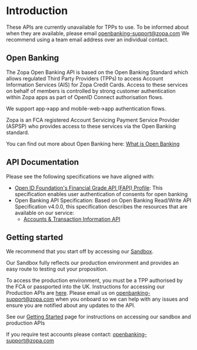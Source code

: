 # Introduction

These APIs are currently unavailable for TPPs to use. To be informed about when they are available, please email openbanking-support@zopa.com
We recommend using a team email address over an individual contact.

## Open Banking

The Zopa Open Banking API is based on the Open Banking Standard which allows regulated Third Party Providers (TPPs) to access Account Information Services (AIS) for Zopa Credit Cards. Access to these services on behalf of members is controlled by strong customer authentication within Zopa apps as part of OpenID Connect authorisation flows.

We support app->app and mobile-web->app authentication flows.

Zopa is an FCA registered Account Servicing Payment Service Provider (ASPSP) who provides access to these services via the Open Banking standard.

You can find out more about Open Banking here: [What is Open Banking](https://www.openbanking.org.uk/customers/what-is-open-banking/)

## API Documentation

Please see the following specifications we have aligned with:

- [Open ID Foundation's Financial Grade API (FAPI) Profile](https://bitbucket.org/openid/fapi/src/master/Financial_API_WD_001.md): This specification enables user authentication of consents for open banking
- Open Banking API Specification: Based on Open Banking Read/Write API Specification v4.0.0, this specification describes the resources that are available on our service:
  - [Accounts & Transaction Information API](../swagger/account-info-openapi.yaml)

## Getting started

We recommend that you start off by accessing our [Sandbox](./docs/40-sandbox.md).

Our Sandbox fully reflects our production environment and provides an easy route to testing out your proposition.

To access the production environment, you must be a TPP authorised by the FCA or passported into the UK. Instructions for accessing our Production APIs are [here](./docs/30-production.md). Please email us on openbanking-support@zopa.com when you onboard so we can help with any issues and ensure you are notified about any updates to the API.

See our [Getting Started](./docs/20-getting-started.md) page for instructions on accessing our sandbox and production APIs

If you require test accounts please contact: openbanking-support@zopa.com
